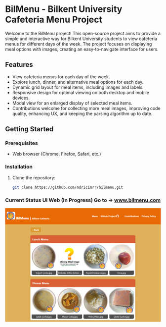 # BilMenu - Bilkent University Cafeteria Menu Project

Welcome to the BilMenu project! This open-source project aims to provide a simple and interactive way for Bilkent University students to view cafeteria menus for different days of the week. The project focuses on displaying meal options with images, creating an easy-to-navigate interface for users.

## Features

- View cafeteria menus for each day of the week.
- Explore lunch, dinner, and alternative meal options for each day.
- Dynamic grid layout for meal items, including images and labels.
- Responsive design for optimal viewing on both desktop and mobile devices.
- Modal view for an enlarged display of selected meal items.
- Contributions welcome for collecting more meal images, improving code quality, enhancing UX, and keeping the parsing algorithm up to date.

## Getting Started

### Prerequisites

- Web browser (Chrome, Firefox, Safari, etc.)

### Installation

1. Clone the repository:

   ```bash
   git clone https://github.com/ndricimrr/bilmenu.git
   ```

### Current Status UI Web (In Progress) Go to -> www.bilmenu.com

![User Interface](image.png)
